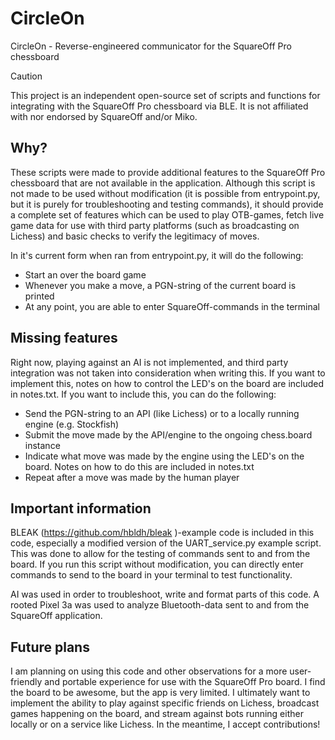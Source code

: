 # CircleOn
CircleOn - Reverse-engineered communicator for the SquareOff Pro chessboard
> [!CAUTION]
> This project is an independent open-source set of scripts and functions for integrating with the SquareOff Pro chessboard via BLE. It is not affiliated with nor endorsed by SquareOff and/or Miko.

## Why?
These scripts were made to provide additional features to the SquareOff Pro chessboard that are not available in the application. Although this script is not made to be used without modification (it is possible from entrypoint.py, but it is purely for troubleshooting and testing commands), it should provide a complete set of features which can be used to play OTB-games, fetch live game data for use with third party platforms (such as broadcasting on Lichess) and basic checks to verify the legitimacy of moves.

In it's current form when ran from entrypoint.py, it will do the following:
- Start an over the board game
- Whenever you make a move, a PGN-string of the current board is printed
- At any point, you are able to enter SquareOff-commands in the terminal

## Missing features
Right now, playing against an AI is not implemented, and third party integration was not taken into consideration when writing this. If you want to implement this, notes on how to control the LED's on the board are included in notes.txt. If you want to include this, you can do the following:
- Send the PGN-string to an API (like Lichess) or to a locally running engine (e.g. Stockfish)
- Submit the move made by the API/engine to the ongoing chess.board instance
- Indicate what move was made by the engine using the LED's on the board. Notes on how to do this are included in notes.txt
- Repeat after a move was made by the human player

## Important information
BLEAK (https://github.com/hbldh/bleak )-example code is included in this code, especially a modified version of the UART_service.py example script. This was done to allow for the testing of commands sent to and from the board. If you run this script without modification, you can directly enter commands to send to the board in your terminal to test functionality.

AI was used in order to troubleshoot, write and format parts of this code. A rooted Pixel 3a was used to analyze Bluetooth-data sent to and from the SquareOff application.

## Future plans
I am planning on using this code and other observations for a more user-friendly and portable experience for use with the SquareOff Pro board. I find the board to be awesome, but the app is very limited. I ultimately want to implement the ability to play against specific friends on Lichess, broadcast games happening on the board, and stream against bots running either locally or on a service like Lichess. In the meantime, I accept contributions!
